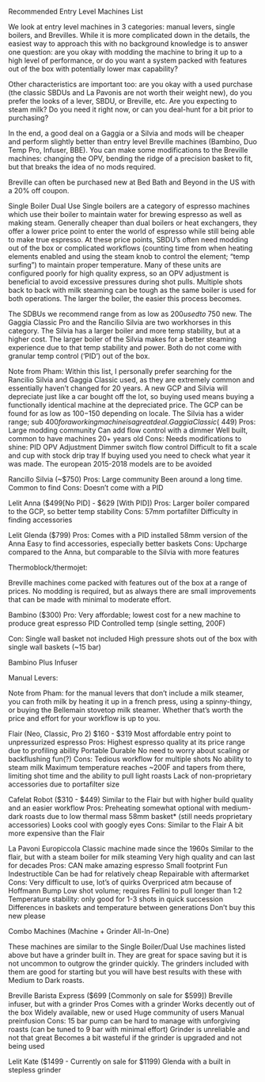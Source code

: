 Recommended Entry Level Machines List

We look at entry level machines in 3 categories: manual levers, single boilers, and Brevilles. While it is more complicated down in the details, the easiest way to approach this with no background knowledge is to answer one question: are you okay with modding the machine to bring it up to a high level of performance, or do you want a system packed with features out of the box with potentially lower max capability?

Other characteristics are important too: are you okay with a used purchase (the classic SBDUs and La Pavonis are not worth their weight new), do you prefer the looks of a lever, SBDU, or Breville, etc. Are you expecting to steam milk? Do you need it right now, or can you deal-hunt for a bit prior to purchasing?

In the end, a good deal on a Gaggia or a Silvia and mods will be cheaper and perform slightly better than entry level Breville machines (Bambino, Duo Temp Pro, Infuser, BBE). You can make some modifications to the Breville machines: changing the OPV, bending the ridge of a precision basket to fit, but that breaks the idea of no mods required.

Breville can often be purchased new at Bed Bath and Beyond in the US with a 20% off coupon.

Single Boiler Dual Use
Single boilers are a category of espresso machines which use their boiler to maintain water for brewing espresso as well as making steam. Generally cheaper than dual boilers or heat exchangers, they offer a lower price point to enter the world of espresso while still being able to make true espresso. At these price points, SBDU’s often need modding out of the box or complicated workflows (counting time from when heating elements enabled and using the steam knob to control the element; “temp surfing”) to maintain proper temperature. Many of these units are configured poorly for high quality express, so an OPV adjustment is beneficial to avoid excessive pressures during shot pulls. Multiple shots back to back with milk steaming can be tough as the same boiler is used for both operations. The larger the boiler, the easier this process becomes.

The SDBUs we recommend range from as low as $200 used to ~$750 new. The Gaggia Classic Pro and the Rancilio Silvia are two workhorses in this category. The Silvia has a larger boiler and more temp stability, but at a higher cost. The larger boiler of the Silvia makes for a better steaming experience due to that temp stability and power. Both do not come with granular temp control (‘PID’) out of the box. 

Note from Pham: Within this list, I personally prefer searching for the Rancilio Silvia and Gaggia Classic used, as they are extremely common and essentially haven’t changed for 20 years. A new GCP and Silvia will depreciate just like a car bought off the lot, so buying used means buying a functionally identical machine at the depreciated price. The GCP can be found for as low as $100-$150 depending on locale. The Silvia has a wider range; sub $400 for a working machine is a great deal.
Gaggia Classic (~$449)
Pros:
Large modding community
Can add flow control with a dimmer
Well built, common to have machines 20+ years old
Cons:
Needs modifications to shine:
PID
OPV Adjustment
Dimmer switch flow control
Difficult to fit a scale and cup with stock drip tray
If buying used you need to check what year it was made. The european 2015-2018 models are to be avoided

Rancillo Silvia (~$750)
Pros:
Large community
Been around a long time. Common to find
Cons:
Doesn’t come with a PID

Lelit Anna ($499[No PID] - $629 [With PID])
Pros:
Larger boiler compared to the GCP, so better temp stability
Cons:
57mm portafilter
Difficulty in finding accessories

Lelit Glenda ($799) 
Pros:
Comes with a PID installed
58mm version of the Anna
Easy to find accessories, especially better baskets
Cons:
Upcharge compared to the Anna, but comparable to the Silvia with more features


Thermoblock/thermojet: 

Breville machines come packed with features out of the box at a range of prices. No modding is required, but as always there are small improvements that can be made with minimal to moderate effort.


Bambino ($300)
Pro:
Very affordable; lowest cost for a new machine to produce great espresso
PID Controlled temp (single setting, 200F)


Con:
Single wall basket not included
High pressure shots out of the box with single wall baskets (~15 bar)

Bambino Plus
Infuser

Manual Levers:

Note from Pham: for the manual levers that don’t include a milk steamer, you can froth milk by heating it up in a french press, using a spinny-thingy, or buying the Bellemain stovetop milk steamer. Whether that’s worth the price and effort for your workflow is up to you.

Flair (Neo, Classic, Pro 2) $160 - $319
Most affordable entry point to unpressurized espresso
Pros:
Highest espresso quality at its price range due to profiling ability
Portable
Durable
No need to worry about scaling or backflushing
fun(?)
Cons:
Tedious workflow for multiple shots
No ability to steam milk
Maximum temperature reaches ~200F and tapers from there, limiting shot time and the ability to pull light roasts
Lack of non-proprietary accessories due to portafilter size

Cafelat Robot ($310 - $449)
Similar to the Flair but with higher build quality and an easier workflow
Pros:
Preheating somewhat optional with medium-dark roasts due to low thermal mass
58mm basket* (still needs proprietary accessories)
Looks cool with googly eyes
Cons:
Similar to the Flair
A bit more expensive than the Flair

La Pavoni Europiccola
Classic machine made since the 1960s
Similar to the flair, but with a steam boiler for milk steaming
Very high quality and can last for decades
Pros:
CAN make amazing espresso
Small footprint
Fun
Indestructible
Can be had for relatively cheap
Repairable with aftermarket
Cons:
Very difficult to use, lot’s of quirks
Overpriced atm because of Hoffmann Bump
Low shot volume; requires Fellini to pull longer than 1:2
Temperature stability: only good for 1-3 shots in quick succession
Differences in baskets and temperature between generations
Don’t buy this new please


Combo Machines (Machine + Grinder All-In-One)

These machines are similar to the Single Boiler/Dual Use machines listed above but have a grinder built in. They are great for space saving but it is not uncommon to outgrow the grinder quickly. The grinders included with them are good for starting but you will have best results with these with Medium to Dark roasts. 

Breville Barista Express ($699 [Commonly on sale for $599])
Breville infuser, but with a grinder
Pros
Comes with a grinder
Works decently out of the box
Widely available, new or used
Huge community of users
Manual preinfusion
Cons:
15 bar pump can be hard to manage with unforgiving roasts (can be tuned to 9 bar with minimal effort)
Grinder is unreliable and not that great
Becomes a bit wasteful if the grinder is upgraded and not being used

Lelit Kate ($1499 - Currently on sale for $1199)
Glenda with a built in stepless grinder
